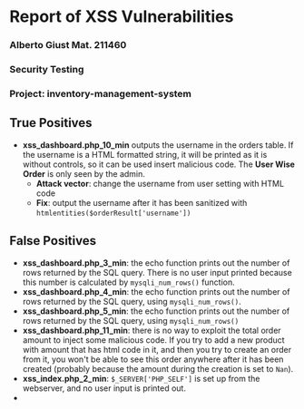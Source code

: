 # Report of XSS Vulnerabilities

### Alberto Giust Mat. 211460
### Security Testing
### Project: inventory-management-system

## True Positives

- **xss_dashboard.php_10_min** outputs the username in the orders table. If the username is a HTML formatted string, it will be printed as it is without controls, so it can be used insert malicious code. The **User Wise Order** is only seen by the admin.
  - **Attack vector**: change the username from user setting with HTML code
  - **Fix**: output the username after it has been sanitized with `htmlentities($orderResult['username'])`
## False Positives

- **xss_dashboard.php_3_min**: the echo function prints out the number of rows returned by the SQL query. There is no user input printed because this number is calculated by `mysqli_num_rows()` function. 
- **xss_dashboard.php_4_min**: the echo function prints out the number of rows returned by the SQL query, using `mysqli_num_rows()`.
- **xss_dashboard.php_5_min**: the echo function prints out the number of rows returned by the SQL query, using `mysqli_num_rows()`
- **xss_dashboard.php_11_min**: there is no way to exploit the total order amount to inject some malicious code. If you try to add a new product with amount that has html code in it, and then you try to create an order from it, you won't be able to see this order anywhere after it has been created (probably because the amount during the creation is set  to `Nan`). 
- **xss_index.php_2_min**: `$_SERVER['PHP_SELF']` is set up from the webserver, and no user input is printed out.
- 